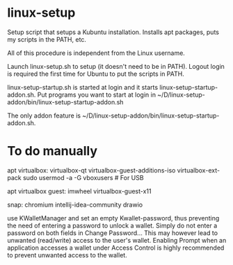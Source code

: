 # linux-setup

Setup script that setups a Kubuntu installation. Installs apt packages, puts my scripts in the PATH, etc.

All of this procedure is independent from the Linux username.

Launch linux-setup.sh to setup (it doesn't need to be in PATH). Logout login is required the first time for Ubuntu to put the scripts in PATH.

linux-setup-startup.sh is started at login and it starts linux-setup-startup-addon.sh. Put programs you want to start at login in ~/D/linux-setup-addon/bin/linux-setup-startup-addon.sh

The only addon feature is ~/D/linux-setup-addon/bin/linux-setup-startup-addon.sh.

# To do manually

apt virtualbox: virtualbox-qt virtualbox-guest-additions-iso virtualbox-ext-pack
sudo usermod -a -G vboxusers <username> # For USB

apt virtualbox guest: imwheel virtualbox-guest-x11

snap: chromium intellij-idea-community drawio

use KWalletManager and set an empty Kwallet-password, thus preventing the need of entering a password to unlock a wallet. Simply do not enter a password on both fields in Change Password... This may however lead to unwanted (read/write) access to the user's wallet. Enabling Prompt when an application accesses a wallet under Access Control is highly recommended to prevent unwanted access to the wallet.
